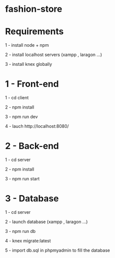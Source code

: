 # fashion-store

# Requirements

1 - install node + npm

2 - install localhost servers (xampp , laragon ...)

3 - install knex globally

# 1 - Front-end

1 - cd client

2 - npm install

3 - npm run dev

4 - lauch http://localhost:8080/

# 2 - Back-end

1 - cd server

2 - npm install

3 - npm run start

# 3 - Database

1 - cd server

2 - launch database (xampp , laragon ...)

3 - npm run db

4 - knex migrate:latest

5 - import db.sql in phpmyadmin to fill the database
